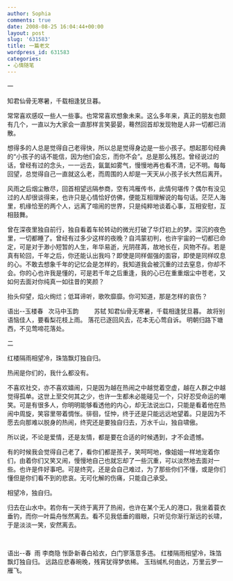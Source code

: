 ```yaml
---
author: Sophia
comments: true
date: 2008-08-25 16:04:44+00:00
layout: post
slug: '631583'
title: 一篇老文
wordpress_id: 631583
categories:
- 心情随笔
---
```


一

知君仙骨无寒暑，千载相逢犹旦暮。

常常喜欢感叹一些人一些事。也常常喜欢想象未来。这么多年来，真正的朋友也颇有几个，一直以为大家会一直那样言笑晏晏，蓦然回首却发现物是人非一切都已消散。

想得多的人总是觉得自己老得快，所以总是觉得身边是一些小孩子。想起那句经典的“小孩子的话不能信，因为他们会忘，而你不会”。总是那么残忍。曾经说过的话，曾经有过的念头，一一远去，氤氲如雾气，慢慢地再也看不清，记不明。每每回望，总觉得自己一直就这么老，而周围的人却是一天天从小孩子长大然后离开。

风雨之后烟尘散尽，回首相望远隔参商，空有鸿雁传书，此情何堪传？偶尔有没见过的人却很谈得来，也许只是心情恰好仿佛，便能互相理解说的每句话。茫茫人海里，机缘恰至的两个人，远离了喧闹的世界，只是纯粹地谈着心事，互相安慰，互相鼓舞。

曾在深夜里独自前行，独自看着车轮转动的微光打破了华灯初上的梦。深沉的夜色里，一切都睡了。曾经有过多少这样的夜晚？自鸿蒙初判，也许宇宙的一切都已命定，可是对于渺小短暂的人生，年华易逝，光阴荏苒，故地长在，风物不存。若是真有轮回，千年之后，你还能认出我吗？即使是同样倔强的面容，即使是同样叹息的心。不敢去想象千年的记忆会是怎样的，我知道我会被沉重的过去窒息，你却不会。你的心也许我是懂的，可是若千年之后重逢，我的心已在重重烟尘中苍老，又如何去面对你纯真一如往昔的笑颜？

抬头仰望，焰火绚烂；低耳谛听，歌吹靡靡。你可知道，那是怎样的哀伤？

语出--玉楼春   次马中玉韵
        苏轼
知君仙骨无寒暑，千载相逢犹旦暮。
故将别语恼佳人，要看梨花枝上雨。
落花已逐回风去，花本无心莺自诉。
明朝归路下塘西，不见莺啼花落处。

二

红楼隔雨相望冷，珠箔飘灯独自归。

热闹是你们的，我什么都没有。

不喜欢社交，亦不喜欢嬉闹，只是因为越在热闹之中越觉着空虚，越在人群之中越觉得孤单。这世上至交何其之少，也许一生都未必能碰见一个，只好忍受命运的嘲笑。可是有很多人，你明明能够看透他的内心，却无法说出口，只能是看着他在热闹中周旋，笑容里带着惆怅。徘徊，怔忡，终于还是只能远远地望着。只是因为不愿去向那难以脱身的热闹，终究还是要独自归去，万水千山，独自啸傲。

所以说，不论是爱情，还是友情，都是要在合适的时候遇到，才不会遗憾。

有的时候我会觉得自己老了，看你们都是孩子，笑呵呵地，像姐姐一样地宠着你们，由着你们又笑又闹，慢慢地自己也就忘却了一些沉重，可以淡然地去面对一些。也许是件好事吧。可是终究，还是会自己难过，为了那些你们不懂，或是你们懂但是你们看不到的悲哀。无可化解的伤痛，只能自己承受。

相望冷，独自归。

归去在山水中。若你有一天终于离开了热闹，也许在某个无人的港口，我坐着蓑衣垂钓，而你一叶扁舟怅然离去。看不见我低垂的眉眼，只听见你渐行渐远的长啸，于是淡淡一笑，安然离去。

 

语出--春  雨
李商隐
怅卧新春白袷衣，白门寥落意多违。
红楼隔雨相望冷，珠箔飘灯独自归。
远路应悲春晼晚，残宵犹得梦依稀。
玉珰缄札何由达，万里云罗一雁飞。
